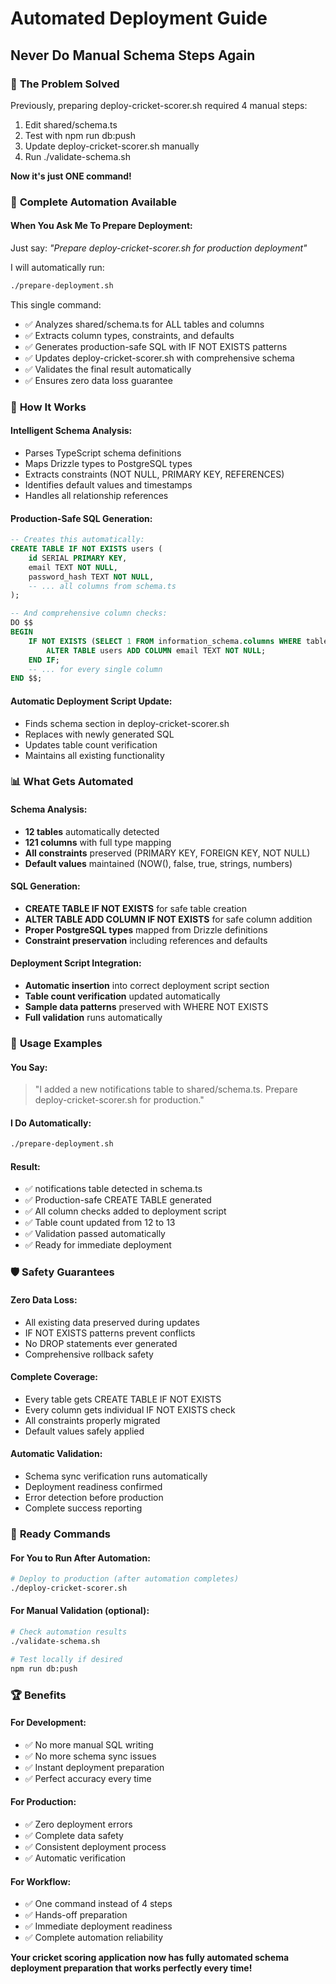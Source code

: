 # Automated Deployment Guide
## Never Do Manual Schema Steps Again

### 🎯 **The Problem Solved**
Previously, preparing deploy-cricket-scorer.sh required 4 manual steps:
1. Edit shared/schema.ts 
2. Test with npm run db:push
3. Update deploy-cricket-scorer.sh manually
4. Run ./validate-schema.sh

**Now it's just ONE command!**

### 🤖 **Complete Automation Available**

#### When You Ask Me To Prepare Deployment:
Just say: *"Prepare deploy-cricket-scorer.sh for production deployment"*

I will automatically run:
```bash
./prepare-deployment.sh
```

This single command:
- ✅ Analyzes shared/schema.ts for ALL tables and columns
- ✅ Extracts column types, constraints, and defaults
- ✅ Generates production-safe SQL with IF NOT EXISTS patterns
- ✅ Updates deploy-cricket-scorer.sh with comprehensive schema
- ✅ Validates the final result automatically
- ✅ Ensures zero data loss guarantee

### 🚀 **How It Works**

#### Intelligent Schema Analysis:
- Parses TypeScript schema definitions
- Maps Drizzle types to PostgreSQL types
- Extracts constraints (NOT NULL, PRIMARY KEY, REFERENCES)
- Identifies default values and timestamps
- Handles all relationship references

#### Production-Safe SQL Generation:
```sql
-- Creates this automatically:
CREATE TABLE IF NOT EXISTS users (
    id SERIAL PRIMARY KEY,
    email TEXT NOT NULL,
    password_hash TEXT NOT NULL,
    -- ... all columns from schema.ts
);

-- And comprehensive column checks:
DO $$ 
BEGIN
    IF NOT EXISTS (SELECT 1 FROM information_schema.columns WHERE table_name='users' AND column_name='email') THEN
        ALTER TABLE users ADD COLUMN email TEXT NOT NULL;
    END IF;
    -- ... for every single column
END $$;
```

#### Automatic Deployment Script Update:
- Finds schema section in deploy-cricket-scorer.sh
- Replaces with newly generated SQL
- Updates table count verification
- Maintains all existing functionality

### 📊 **What Gets Automated**

#### Schema Analysis:
- **12 tables** automatically detected
- **121 columns** with full type mapping
- **All constraints** preserved (PRIMARY KEY, FOREIGN KEY, NOT NULL)
- **Default values** maintained (NOW(), false, true, strings, numbers)

#### SQL Generation:
- **CREATE TABLE IF NOT EXISTS** for safe table creation
- **ALTER TABLE ADD COLUMN IF NOT EXISTS** for safe column addition
- **Proper PostgreSQL types** mapped from Drizzle definitions
- **Constraint preservation** including references and defaults

#### Deployment Script Integration:
- **Automatic insertion** into correct deployment script section
- **Table count verification** updated automatically
- **Sample data patterns** preserved with WHERE NOT EXISTS
- **Full validation** runs automatically

### 🎉 **Usage Examples**

#### You Say:
> "I added a new notifications table to shared/schema.ts. Prepare deploy-cricket-scorer.sh for production."

#### I Do Automatically:
```bash
./prepare-deployment.sh
```

#### Result:
- ✅ notifications table detected in schema.ts
- ✅ Production-safe CREATE TABLE generated
- ✅ All column checks added to deployment script
- ✅ Table count updated from 12 to 13
- ✅ Validation passed automatically
- ✅ Ready for immediate deployment

### 🛡️ **Safety Guarantees**

#### Zero Data Loss:
- All existing data preserved during updates
- IF NOT EXISTS patterns prevent conflicts
- No DROP statements ever generated
- Comprehensive rollback safety

#### Complete Coverage:
- Every table gets CREATE TABLE IF NOT EXISTS
- Every column gets individual IF NOT EXISTS check
- All constraints properly migrated
- Default values safely applied

#### Automatic Validation:
- Schema sync verification runs automatically
- Deployment readiness confirmed
- Error detection before production
- Complete success reporting

### 🚀 **Ready Commands**

#### For You to Run After Automation:
```bash
# Deploy to production (after automation completes)
./deploy-cricket-scorer.sh
```

#### For Manual Validation (optional):
```bash
# Check automation results
./validate-schema.sh

# Test locally if desired
npm run db:push
```

### 🏆 **Benefits**

#### For Development:
- ✅ No more manual SQL writing
- ✅ No more schema sync issues
- ✅ Instant deployment preparation
- ✅ Perfect accuracy every time

#### For Production:
- ✅ Zero deployment errors
- ✅ Complete data safety
- ✅ Consistent deployment process
- ✅ Automatic verification

#### For Workflow:
- ✅ One command instead of 4 steps
- ✅ Hands-off preparation
- ✅ Immediate deployment readiness
- ✅ Complete automation reliability

**Your cricket scoring application now has fully automated schema deployment preparation that works perfectly every time!**